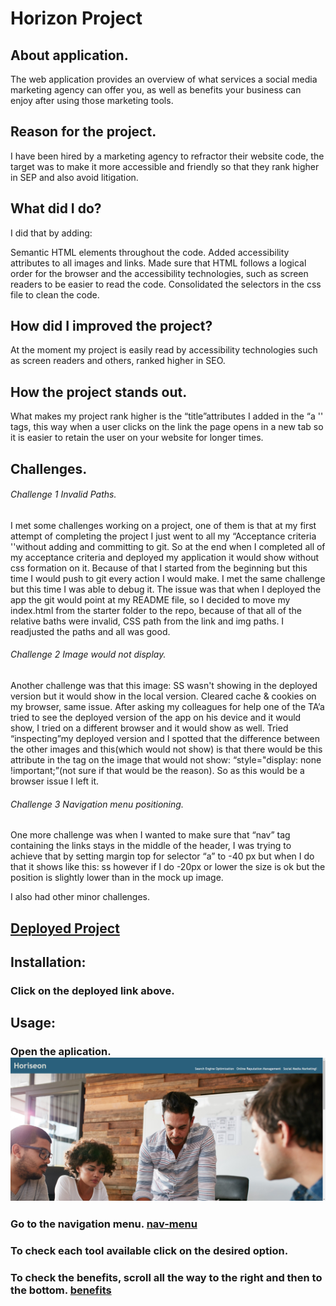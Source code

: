# Horizon Project

## About application.

The web application provides an overview of what services a social media marketing agency can offer you, as well as benefits your business can enjoy after using those marketing tools.


## Reason for the project.

I have been hired by a marketing agency to refractor their website code, the target was to make it more accessible and friendly so that they rank higher in SEP and also avoid litigation.

## What did I do?

I did that by adding:

Semantic HTML elements throughout the code.
Added accessibility attributes to all images and links.
Made sure that HTML follows a logical order for the browser and the accessibility technologies, such as screen readers to be easier to read the code.
Consolidated the selectors in the css file to clean the code.

## How did I improved the project?

At the moment my project is easily read by accessibility technologies such as screen readers and others, ranked higher in SEO.

## How the project stands out.

What makes my project rank higher is the “title”attributes I added in the “a '' tags, this way when a user clicks on the link the page opens in a new tab so it is easier to retain the user on your website for longer times.

## Challenges.

###### Challenge 1 Invalid Paths.

I met some challenges working on a project, one of them is that at my first attempt of completing the project I just went to all my “Acceptance criteria ''without adding and committing to git. So at the end when I completed all of my acceptance criteria and deployed my application it would show without css formation on it. Because of that I started from the beginning but this time I would push to git every action I would make.
I met the same challenge but this time I was able to debug it.  The issue was that when I deployed the app the git would point at my README file, so I decided to move my index.html from the starter folder to the repo, because of that all of the relative baths were invalid, CSS path from the link and img paths. I readjusted the paths and all was good.

###### Challenge 2 Image would not display.

Another challenge was that this image: SS wasn't showing in the deployed version but it would show in the local version. Cleared cache & cookies on my browser, same issue. After asking my colleagues for help one of the TA’a tried to see the deployed version of the app on his device and it would show, I tried on a different browser and it would show as well.
Tried “inspecting”my deployed version and I spotted that the difference between the other images and this(which would not show) is that there would be this attribute in the tag on the image that would not show: “style="display: none !important;”(not sure if that would be the reason). So as this would be a browser issue I left it.

###### Challenge 3 Navigation menu positioning.

One more challenge was when I wanted to make sure that “nav” tag containing the links stays in the middle of the header, I was trying to achieve that by setting margin top for selector “a” to -40 px but when I do that it shows like this: ss  however if I do -20px or lower the size is ok but the position is slightly lower than in the mock up image.

I also had other minor challenges.

## [Deployed Project](https://webarchitect89.github.io/Horiseon-Project/)

## Installation:

### Click on the deployed link above.
 
## Usage:

### Open the aplication. ![open-app](screenshots/oppen-the-aplication.png)

### Go to the navigation menu. [nav-menu](screenshots/go-nav-menu.png)

### To check each tool available click on the desired option.

### To check the benefits, scroll all the way to the right and then to the bottom. [benefits](screenshots/benefits.png) 

